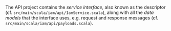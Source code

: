 The API project contains the _service interface_, also known as the descriptor (cf. `src/main/scala/iam/api/IamService.scala`), along with all the _data models_ that the interface uses, e.g. request and response messages (cf. `src/main/scala/iam/api/payloads.scala`).